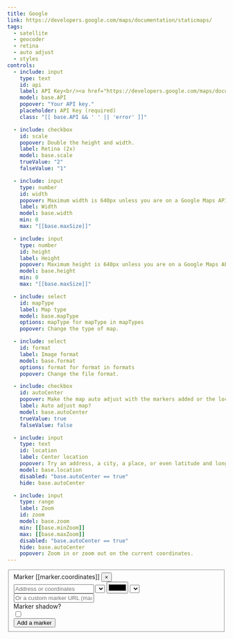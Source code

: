 ```yaml
---
title: Google
link: https://developers.google.com/maps/documentation/staticmaps/
tags:
  - satellite
  - geocoder
  - retina
  - auto adjust
  - styles
controls:
  - include: input
    type: text
    id: api
    label: API Key<br/><a href="https://developers.google.com/maps/documentation/maps-static/error-messages#key" target="_blank">(Create an API Key)</a>
    model: base.API
    popover: "Your API key."
    placeholder: API Key (required)
    class: "[[ base.API && ' ' || 'error' ]]"

  - include: checkbox
    id: scale
    popover: Double the height and width.
    label: Retina (2x)
    model: base.scale
    trueValue: "2"
    falseValue: "1"

  - include: input
    type: number
    id: width
    popover: Maximum width is 640px unless you are on a Google Maps APIs Premium Plan.
    label: Width
    model: base.width
    min: 0
    max: "[[base.maxSize]]"

  - include: input
    type: number
    id: height
    label: Height
    popover: Maximum height is 640px unless you are on a Google Maps APIs Premium Plan.
    model: base.height
    min: 0
    max: "[[base.maxSize]]"

  - include: select
    id: mapType
    label: Map type
    model: base.mapType
    options: mapType for mapType in mapTypes
    popover: Change the type of map.

  - include: select
    id: format
    label: Image format
    model: base.format
    options: format for format in formats
    popover: Change the file format.

  - include: checkbox
    id: autoCenter
    popover: Make the map auto adjust with the markers added or the location.
    label: Auto adjust map?
    model: base.autoCenter
    trueValue: true
    falseValue: false

  - include: input
    type: text
    id: location
    label: Center location
    popover: Try an address, a city, a place, or even latitude and longitude.
    model: base.location
    disabled: "base.autoCenter == true"
    hide: base.autoCenter

  - include: input
    type: range
    label: Zoom
    id: zoom
    model: base.zoom
    min: [[base.minZoom]]
    max: [[base.maxZoom]]
    disabled: "base.autoCenter == true"
    hide: base.autoCenter
    popover: Zoom in or zoom out on the current coordinates.
---
```


<fieldset>
  <div ng-repeat="marker in markers.pushpins">
    <div class="form-group">
      <div class="marker-title">Marker [[marker.coordinates]] <button class="pull-right" ng-click="removePushpin($index)">&times;</button></div>
      <div class="marker-fields">
        <input type="text" ng-model="marker.coordinates" placeholder="Address or coordinates">
        <select ng-model="marker.markerLabel" ng-disabled="marker.markerSize != 'mid'" ng-hide="marker.markerCustom" placeholder="size" ng-options="markerLabel for markerLabel in markerLabels" id="markerLabel" class="sm"></select>
        <input ng-model="marker.markerColor" ng-hide="marker.markerCustom" ng-value="marker.markerColor" type="color" id="markerColor" class="sm">
        <select ng-model="marker.markerSize" ng-hide="marker.markerCustom" placeholder="size" ng-options="markerSize.value as markerSize.text for markerSize in markerSizes" id="markerSize" class="sm"></select>
        <input ng-model="marker.markerCustom" ng-value="marker.markerCustom" type="text" id="markerCustom" class="" placeholder="Or a custom marker URL (max 64x64)">
        <div ng-show="marker.markerCustom">
          <label for="markerShadow" class="cushion" data-toggle="popover" data-content="Maximum width is 640px or 1280px when scale 2x.">Marker shadow?</label>
          <div class="form-control"><input ng-model="marker.markerShadow" ng-value="marker.markerShadow" type="checkbox" id="markerShadow">
          </div>
        </div>
      </div>
    </div>
  </div>
  <div class="form-group" style="background:none;">
    <button ng-click="addPushpin()" class="btn">Add a marker</button>
  </div>
</fieldset>
